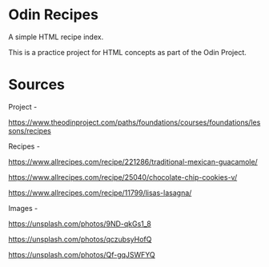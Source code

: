 # Odin Recipes

A simple HTML recipe index.

This is a practice project for HTML concepts as part of the Odin Project.

# Sources
Project -

https://www.theodinproject.com/paths/foundations/courses/foundations/lessons/recipes


Recipes -

https://www.allrecipes.com/recipe/221286/traditional-mexican-guacamole/

https://www.allrecipes.com/recipe/25040/chocolate-chip-cookies-v/

https://www.allrecipes.com/recipe/11799/lisas-lasagna/


Images -

https://unsplash.com/photos/9ND-qkGs1_8

https://unsplash.com/photos/qczubsyHofQ

https://unsplash.com/photos/Qf-gqJSWFYQ

